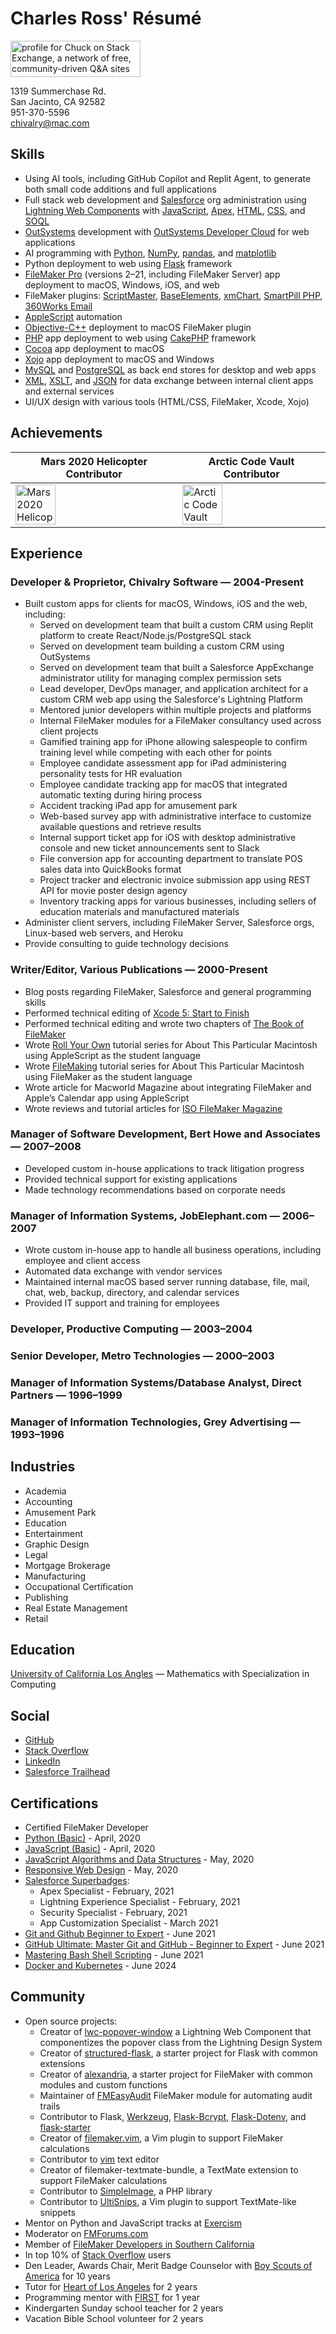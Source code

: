 # Charles Ross' Résumé

<a href="https://stackexchange.com/users/25531"><img src="https://stackexchange.com/users/flair/25531.png" width="208" height="58" alt="profile for Chuck on Stack Exchange, a network of free, community-driven Q&amp;A sites" title="profile for Chuck on Stack Exchange, a network of free, community-driven Q&amp;A sites"></a>

1319 Summerchase Rd.<br>
San Jacinto, CA 92582<br>
951-370-5596<br>
chivalry@mac.com

## Skills

- Using AI tools, including GitHub Copilot and Replit Agent, to generate both small code additions and full applications
- Full stack web development and [Salesforce] org administration using [Lightning Web Components] with [JavaScript], [Apex], [HTML], [CSS], and [SOQL]
- [OutSystems] development with [OutSystems Developer Cloud] for web applications
- AI programming with [Python], [NumPy], [pandas], and [matplotlib]
- Python deployment to web using [Flask] framework
- [FileMaker Pro] (versions 2–21, including FileMaker Server) app deployment to macOS, Windows, iOS, and web
- FileMaker plugins: [ScriptMaster], [BaseElements], [xmChart], [SmartPill PHP], [360Works Email]
- [AppleScript] automation
- [Objective-C++] deployment to macOS FileMaker plugin
- [PHP] app deployment to web using [CakePHP] framework
- [Cocoa] app deployment to macOS
- [Xojo] app deployment to macOS and Windows
- [MySQL] and [PostgreSQL] as back end stores for desktop and web apps
- [XML], [XSLT], and [JSON] for data exchange between internal client apps and external services
- UI/UX design with various tools (HTML/CSS, FileMaker, Xcode, Xojo)

## Achievements

| Mars 2020 Helicopter Contributor | Arctic Code Vault Contributor |
| - | - |
| <a href="https://github.com/readme/nasa-ingenuity-helicopter" class="d-inline-block" data-hovercard-type="nasa_2020_badge" data-hovercard-url="/users/chivalry/profile_highlights/nasa_2020/hovercard"><img alt="Mars 2020 Helicopter Contributor" width="64px" src="https://github.githubassets.com/images/modules/profile/badge--mars-64.png"></a> | <a href="https://archiveprogram.github.com/" class="d-inline-block" data-hovercard-type="acv_badge" data-hovercard-url="/users/chivalry/acv/hovercard"><img alt="Arctic Code Vault Contributor" width="64px" src="https://github.githubassets.com/images/modules/profile/badge--acv-64.png"></a> |

## Experience

### Developer & Proprietor, Chivalry Software — 2004-Present

- Built custom apps for clients for macOS, Windows, iOS and the web, including:
  - Served on development team that built a custom CRM using Replit platform to create React/Node.js/PostgreSQL stack
  - Served on development team building a custom CRM using OutSystems
  - Served on development team that built a Salesforce AppExchange administrator utility for managing complex permission sets
  - Lead developer, DevOps manager, and application architect for a custom CRM web app using the Salesforce's Lightning Platform
  - Mentored junior developers within multiple projects and platforms
  - Internal FileMaker modules for a FileMaker consultancy used across client projects
  - Gamified training app for iPhone allowing salespeople to confirm training level while competing with each other for points
  - Employee candidate assessment app for iPad administering personality tests for HR evaluation
  - Employee candidate tracking app for macOS that integrated automatic texting during hiring process
  - Accident tracking iPad app for amusement park
  - Web-based survey app with administrative interface to customize available questions and retrieve results
  - Internal support ticket app for iOS with desktop administrative console and new ticket announcements sent to Slack
  - File conversion app for accounting department to translate POS sales data into QuickBooks format
  - Project tracker and electronic invoice submission app using REST API for movie poster design agency
  - Inventory tracking apps for various businesses, including sellers of education materials and manufactured materials
- Administer client servers, including FileMaker Server, Salesforce orgs, Linux-based web servers, and Heroku
- Provide consulting to guide technology decisions

### Writer/Editor, Various Publications — 2000-Present

- Blog posts regarding FileMaker, Salesforce and general programming skills
- Performed technical editing of [Xcode 5: Start to Finish]
- Performed technical editing and wrote two chapters of [The Book of FileMaker]
- Wrote [Roll Your Own] tutorial series for About This Particular Macintosh using AppleScript as the student language
- Wrote [FileMaking] tutorial series for About This Particular Macintosh using FileMaker as the student language
- Wrote article for Macworld Magazine about integrating FileMaker and Apple’s Calendar app using AppleScript
- Wrote reviews and tutorial articles for [ISO FileMaker Magazine]

### Manager of Software Development, Bert Howe and Associates — 2007–2008

- Developed custom in-house applications to track litigation progress
- Provided technical support for existing applications
- Made technology recommendations based on corporate needs

### Manager of Information Systems, JobElephant.com — 2006–2007

- Wrote custom in-house app to handle all business operations, including employee and client access
- Automated data exchange with vendor services
- Maintained internal macOS based server running database, file, mail, chat, web, backup, directory, and calendar services
- Provided IT support and training for employees

### Developer, Productive Computing — 2003–2004

### Senior Developer, Metro Technologies — 2000–2003

### Manager of Information Systems/Database Analyst, Direct Partners — 1996–1999

### Manager of Information Technologies, Grey Advertising — 1993–1996

## Industries

- Academia
- Accounting
- Amusement Park
- Education
- Entertainment
- Graphic Design
- Legal
- Mortgage Brokerage
- Manufacturing
- Occupational Certification
- Publishing
- Real Estate Management
- Retail

## Education

[University of California Los Angles] — Mathematics with Specialization in Computing

## Social

- [GitHub]
- [Stack Overflow]
- [LinkedIn]
- [Salesforce Trailhead]

## Certifications

- Certified FileMaker Developer
- [Python (Basic)] - April, 2020
- [JavaScript (Basic)] - April, 2020
- [JavaScript Algorithms and Data Structures] - May, 2020
- [Responsive Web Design] - May, 2020
- [Salesforce Superbadges]:
  - Apex Specialist - February, 2021
  - Lightning Experience Specialist - February, 2021
  - Security Specialist - February, 2021
  - App Customization Specialist - March 2021
- [Git and Github Beginner to Expert] - June 2021
- [GitHub Ultimate: Master Git and GitHub - Beginner to Expert] - June 2021
- [Mastering Bash Shell Scripting] - June 2021
- [Docker and Kubernetes] - June 2024

## Community

- Open source projects:
  - Creator of [lwc-popover-window] a Lightning Web Component that componentizes the popover class from the Lightning Design System
  - Creator of [structured-flask], a starter project for Flask with common extensions
  - Creator of [alexandria], a starter project for FileMaker with common modules and custom functions
  - Maintainer of [FMEasyAudit] FileMaker module for automating audit trails
  - Contributor to Flask, [Werkzeug], [Flask-Bcrypt], [Flask-Dotenv], and [flask-starter]
  - Creator of [filemaker.vim], a Vim plugin to support FileMaker calculations
  - Contributor to [vim] text editor
  - Creator of filemaker-textmate-bundle, a TextMate extension to support FileMaker calculations
  - Contributor to [SimpleImage], a PHP library
  - Contributor to [UltiSnips], a Vim plugin to support TextMate-like snippets
- Mentor on Python and JavaScript tracks at [Exercism]
- Moderator on [FMForums.com]
- Member of [FileMaker Developers in Southern California]
- In top 10% of [Stack Overflow] users
- Den Leader, Awards Chair, Merit Badge Counselor with [Boy Scouts of America] for 10 years
- Tutor for [Heart of Los Angeles] for 2 years
- Programming mentor with [FIRST] for 1 year
- Kindergarten Sunday school teacher for 2 years
- Vacation Bible School volunteer for 2 years

[Python]: https://www.python.org
[Flask]: http://flask.pocoo.org
[FileMaker Pro]: https://www.filemaker.com
[ScriptMaster]: https://360works.com/scriptmaster/
[BaseElements]: https://baseelementsplugin.zendesk.com/hc/en-us/articles/115002990887-About-the-BaseElements-Plugin
[xmChart]: https://www.x2max.com/home/
[SmartPill PHP]: https://www.scodigo.com
[360Works Email]: https://www.360works.com/email-plugin.html
[AppleScript]: https://developer.apple.com/library/archive/documentation/AppleScript/Conceptual/AppleScriptX/AppleScriptX.html
[Objective-C++]: https://en.wikipedia.org/wiki/Objective-C#Objective-C++
[PHP]: https://php.net
[CakePHP]: https://cakephp.org
[Cocoa]: https://en.wikipedia.org/wiki/Cocoa_(API)
[Xojo]: https://www.xojo.com
[MySQL]: https://www.mysql.com
[PostgreSQL]: https://www.postgresql.org
[XML]: https://www.w3.org/TR/REC-xml/
[XSLT]: https://www.w3.org/standards/xml/transformation
[JSON]: https://www.json.org/json-en.html
[Xcode 5: Start to Finish]: https://www.amazon.com/Xcode-Start-Finish-Development-Developers-ebook/dp/B00K3NR6N8
[The Book of FileMaker]: https://www.amazon.com/Book-FileMaker-One-Stop-Unlimited-Developer/dp/1886411816
[FileMaking]: http://www.atpm.com/Back/filemaking.shtml
[Roll Your Own]: http://www.atpm.com/Back/roll.shtml
[structured-flask]: https://github.com/chivalry/structured-flask
[alexandria]: https://github.com/chivalry/alexandria
[FMEasyAudit]: https://github.com/chivalry/FMEasyAudit
[Werkzeug]: https://werkzeug.palletsprojects.com/
[Flask-Bcrypt]: https://flask-bcrypt.readthedocs.io/en/latest/
[flask-starter]: https://github.com/carc1n0gen/flask-starter
[Flask-Dotenv]: https://github.com/grauwoelfchen/flask-dotenv/
[filemaker.vim]: https://github.com/chivalry/filemaker.vim
[Vim]: https://www.vim.org
[Exercism's]: https://exercism.io
[FMForums.com]: https://fmforums.com
[FileMaker Developers in Southern California]: http://fmdisc.org/pages/about.html
[Stack Overflow]: https://stackoverflow.com/users/65659/chuck
[Boy Scouts of America]: https://www.scouting.org
[Heart of Los Angeles]: https://www.heartofla.org
[FIRST]: https://www.firstinspires.org
[Exercism]: https://exercism.io
[Salesforce]: https://www.salesforce.com
[vim]: https://www.vim.org
[Python (Basic)]: https://www.hackerrank.com/certificates/4b8f02ef72d7
[JavaScript (Basic)]: https://www.hackerrank.com/certificates/8dd79ada7fea
[JavaScript Algorithms and Data Structures]: https://www.freecodecamp.org/certification/chivalry/javascript-algorithms-and-data-structures
[Responsive Web Design]: https://www.freecodecamp.org/certification/chivalry/responsive-web-design
[Salesforce Superbadges]: https://trailblazer.me/id/chivalry
[LinkedIn]: https://www.linkedin.com/in/chivalry/
[Stack Overflow]: https://stackoverflow.com/users/65659/chuck
[GitHub]: https://github.com/chivalry
[Arctic Code Vault Contributor]: https://archiveprogram.github.com
[Mars 2020 Helicopter Contributor]: https://github.com/readme/nasa-ingenuity-helicopter
[Git and Github Beginner to Expert]: https://stackskills.com/p/complete-git-and-github-beginner-to-expert
[GitHub Ultimate: Master Git and GitHub - Beginner to Expert]: https://www.udemy.com/certificate/UC-cd928d7f-b5b9-462e-a72f-1075c2e33f56/
[Mastering Bash Shell Scripting]: https://stackskills.com/p/bash-shell-scripting
[JavaScript]: https://en.wikipedia.org/wiki/JavaScript
[Apex]: https://developer.salesforce.com/docs/atlas.en-us.apexcode.meta/apexcode/apex_intro.htm
[Salesforce Trailhead]: https://trailblazer.me/id/chivalry
[Lightning Web Components]: https://developer.salesforce.com/docs/component-library/documentation/en/lwc
[SOQL]: https://developer.salesforce.com/docs/atlas.en-us.soql_sosl.meta/soql_sosl/sforce_api_calls_soql.htm
[HTML]: https://developer.mozilla.org/en-US/docs/Web/HTML
[lwc-popover-window]: https://github.com/tythonco/lwc-popover-window
[CSS]: https://developer.mozilla.org/en-US/docs/Web/CSS
[ISO FileMaker Magazine]: https://www.filemakermagazine.com
[University of California Los Angles]: https://www.ucla.edu
[SimpleImage]: https://github.com/claviska/SimpleImage
[UltiSnips]: https://github.com/SirVer/ultisnips
[OutSystems]: https://www.outsystems.com
[OutSystems Developer Cloud]: https://www.outsystems.com/low-code-platform/developer-cloud/
[numpy]: https://numpy.org
[pandas]: https://pandas.pydata.org
[matplotlib]: https://pypi.org/project/matplotlib/
[Docker and Kubernetes]: https://www.udemy.com/certificate/UC-297cb03f-3165-4379-b98e-83e4bd11ecaa/
